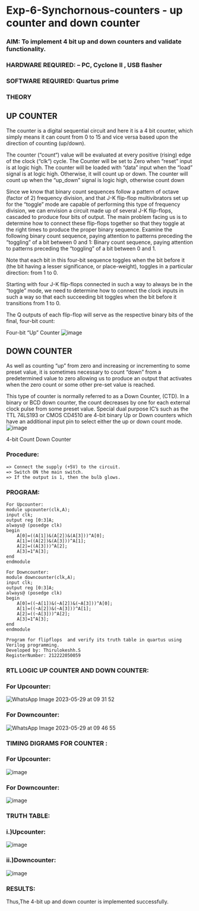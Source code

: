 # Exp-6-Synchornous-counters - up counter and down counter 
### AIM: To implement 4 bit up and down counters and validate  functionality.
### HARDWARE REQUIRED:  – PC, Cyclone II , USB flasher
### SOFTWARE REQUIRED:   Quartus prime
### THEORY 

## UP COUNTER 
The counter is a digital sequential circuit and here it is a 4 bit counter, which simply means it can count from 0 to 15 and vice versa based upon the direction of counting (up/down). 

The counter (“count“) value will be evaluated at every positive (rising) edge of the clock (“clk“) cycle.
The Counter will be set to Zero when “reset” input is at logic high.
The counter will be loaded with “data” input when the “load” signal is at logic high. Otherwise, it will count up or down.
The counter will count up when the “up_down” signal is logic high, otherwise count down

Since we know that binary count sequences follow a pattern of octave (factor of 2) frequency division, and that J-K flip-flop multivibrators set up for the “toggle” mode are capable of performing this type of frequency division, we can envision a circuit made up of several J-K flip-flops, cascaded to produce four bits of output.
The main problem facing us is to determine how to connect these flip-flops together so that they toggle at the right times to produce the proper binary sequence.
Examine the following binary count sequence, paying attention to patterns preceding the “toggling” of a bit between 0 and 1:
Binary count sequence, paying attention to patterns preceding the “toggling” of a bit between 0 and 1.

Note that each bit in this four-bit sequence toggles when the bit before it (the bit having a lesser significance, or place-weight), toggles in a particular direction: from 1 to 0.



 
 

Starting with four J-K flip-flops connected in such a way to always be in the “toggle” mode, we need to determine how to connect the clock inputs in such a way so that each succeeding bit toggles when the bit before it transitions from 1 to 0.

The Q outputs of each flip-flop will serve as the respective binary bits of the final, four-bit count:

 
 

Four-bit “Up” Counter
![image](https://user-images.githubusercontent.com/36288975/169644758-b2f4339d-9532-40c5-af40-8f4f8c942e2c.png)



## DOWN COUNTER 

As well as counting “up” from zero and increasing or incrementing to some preset value, it is sometimes necessary to count “down” from a predetermined value to zero allowing us to produce an output that activates when the zero count or some other pre-set value is reached.

This type of counter is normally referred to as a Down Counter, (CTD). In a binary or BCD down counter, the count decreases by one for each external clock pulse from some preset value. Special dual purpose IC’s such as the TTL 74LS193 or CMOS CD4510 are 4-bit binary Up or Down counters which have an additional input pin to select either the up or down count mode.
![image](https://user-images.githubusercontent.com/36288975/169644844-1a14e123-7228-4ed8-81a9-eb937dff4ac8.png)


4-bit Count Down Counter
### Procedure:
~~~
=> Connect the supply (+5V) to the circuit.
=> Switch ON the main switch.
=> If the output is 1, then the bulb glows.
~~~

### PROGRAM:
~~~
For Upcounter:
module upcounter(clk,A);
input clk;
output reg [0:3]A;
always@ (posedge clk)
begin
	A[0]=((A[1])&(A[2])&(A[3]))^A[0];
	A[1]=((A[2])&(A[3]))^A[1];
	A[2]=((A[3]))^A[2];
	A[3]=1^A[3];
end
endmodule

For Downcounter:
module downcounter(clk,A);
input clk;
output reg [0:3]A;
always@ (posedge clk)
begin
	A[0]=((~A[1])&(~A[2])&(~A[3]))^A[0];
	A[1]=((~A[2])&(~A[3]))^A[1];
	A[2]=((~A[3]))^A[2];
	A[3]=1^A[3];
end
endmodule

Program for flipflops  and verify its truth table in quartus using Verilog programming.
Developed by: Thirulokeshh.S
RegisterNumber: 212222050059
~~~
### RTL LOGIC UP COUNTER AND DOWN COUNTER:
### For Upcounter:
![WhatsApp Image 2023-05-29 at 09 31 52](https://github.com/shoaib3136/Exp-7-Synchornous-counters-/assets/117919362/5aeccff0-1ce5-4410-ae43-6ce37d9e25cf)

### For Downcounter:
![WhatsApp Image 2023-05-29 at 09 46 55](https://github.com/shoaib3136/Exp-7-Synchornous-counters-/assets/117919362/ab165f81-0fcb-4223-a1db-7abf765093e1)



### TIMING DIGRAMS FOR COUNTER :
### For Upcounter:
![image](https://github.com/shoaib3136/Exp-7-Synchornous-counters-/assets/117919362/a6d09728-2548-4dfb-807e-228cd3add169)

### For Downcounter:
![image](https://github.com/shoaib3136/Exp-7-Synchornous-counters-/assets/117919362/b02dc6e9-93cc-4d7b-947b-61fafe739c1a)


### TRUTH TABLE:
### i.)Upcounter:

![image](https://github.com/shoaib3136/Exp-7-Synchornous-counters-/assets/117919362/d402e02f-9271-4c02-9567-98da27b0c25e)

### ii.)Downcounter:

![image](https://github.com/shoaib3136/Exp-7-Synchornous-counters-/assets/117919362/eb81454c-2f0a-40f8-a3b6-48a25970318f)








### RESULTS:
Thus,The 4-bit up and down counter is implemented successfully.
